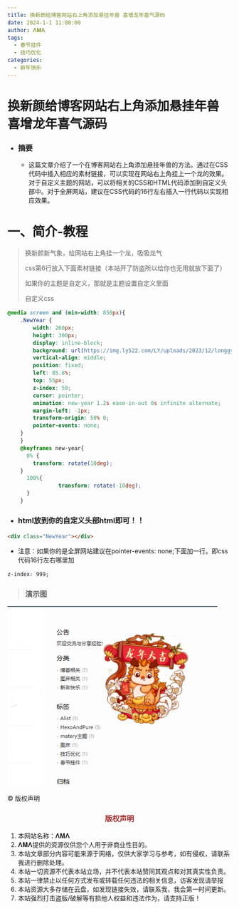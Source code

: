 ```yaml
---
title: 换新颜给博客网站右上角添加悬挂年兽 喜增龙年喜气源码
date: 2024-1-1 11:00:00
author: 𝚲𝚳𝚲
tags:
  - 春节挂件
  - 技巧优化
categories:
  - 新年快乐
---
```

# 换新颜给博客网站右上角添加悬挂年兽 喜增龙年喜气源码

- ### 摘要

  - 这篇文章介绍了一个在博客网站右上角添加悬挂年兽的方法。通过在CSS代码中插入相应的素材链接，可以实现在网站右上角挂上一个龙的效果。对于自定义主题的网站，可以将相关的CSS和HTML代码添加到自定义头部中。对于全屏网站，建议在CSS代码的16行左右插入一行代码以实现相应效果。

# 一、简介-教程

> 换新颜新气象，给网站右上角挂一个龙，吸吸龙气
>
> css第6行放入下面素材链接（本站开了防盗所以给你也无用就放下面了）
>
> 如果你的主题是自定义，那就是主题设置自定义里面
>
> 自定义css

```css
@media screen and (min-width: 850px){
    .NewYear {
        width: 260px;
        height: 300px;
        display: inline-block;
        background: url(https://img.ly522.com/LY/uploads/2023/12/longgyaj.gif) no-repeat 50%/100%;
        vertical-align: middle;
        position: fixed;
        left: 85.8%;
        top: 55px;
        z-index: 50;
        cursor: pointer;
        animation: new-year 1.2s ease-in-out 0s infinite alternate;
        margin-left: -1px;
        transform-origin: 50% 0;
        pointer-events: none;
    }
    }
    @keyframes new-year{
      0% {
        transform: rotate(10deg);
    }
      100%{
                transform: rotate(-10deg);
      }
    }
```

- ### html放到你的自定义头部html即可！！

```html
<div class="NewYear"></div>
```

- 注意：如果你的是全屏网站建议在pointer-events: none;下面加一行。即css代码16行左右哪里加

```css
z-index: 999;
```

> ### 演示图

![image-20240118020305488](https://raw.githubusercontent.com/protonlml/blogimages/master/imgs/202406160941751.png)

© 版权声明

<escape>

<div>
    <h3 align="center"  style="color: brown;" >版权声明</h3>
    <table>
   		<tr>
    		<ol>
				<li>本网站名称：𝚲𝚳𝚲</li>
				<li>𝚲𝚳𝚲提供的资源仅供您个人用于非商业性目的。</li>
				<li>本站文章部分内容可能来源于网络，仅供大家学习与参考，如有侵权，请联系我进行删除处理。</li>
				<li>本站一切资源不代表本站立场，并不代表本站赞同其观点和对其真实性负责。</li>
        		<li>本站一律禁止以任何方式发布或转载任何违法的相关信息，访客发现请举报</li> 
        		<li>本站资源大多存储在云盘，如发现链接失效，请联系我，我会第一时间更新。</li>
        		<li>本站强烈打击盗版/破解等有损他人权益和违法作为，请支持正版！</li>  
			</ol>
		</tr>
	</table>
</div>




​     

</escape>











